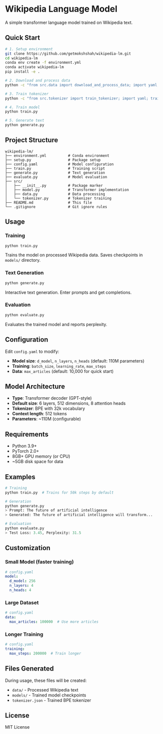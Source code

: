# Wikipedia Language Model

A simple transformer language model trained on Wikipedia text.

## Quick Start

```bash
# 1. Setup environment
git clone https://github.com/getmokshshah/wikipedia-lm.git
cd wikipedia-lm
conda env create -f environment.yml
conda activate wikipedia-lm
pip install -e .

# 2. Download and process data
python -c "from src.data import download_and_process_data; import yaml; download_and_process_data(yaml.safe_load(open('config.yaml')))"

# 3. Train tokenizer
python -c "from src.tokenizer import train_tokenizer; import yaml; train_tokenizer(yaml.safe_load(open('config.yaml')))"

# 4. Train model
python train.py

# 5. Generate text
python generate.py
```

## Project Structure

```
wikipedia-lm/
├── environment.yml          # Conda environment
├── setup.py                 # Package setup  
├── config.yaml              # Model configuration
├── train.py                 # Training script
├── generate.py              # Text generation
├── evaluate.py              # Model evaluation
├── src/
│   ├── __init__.py          # Package marker
│   ├── model.py             # Transformer implementation
│   ├── data.py              # Data processing
│   └── tokenizer.py         # Tokenizer training
├── README.md                # This file
└── .gitignore               # Git ignore rules
```

## Usage

### Training
```bash
python train.py
```
Trains the model on processed Wikipedia data. Saves checkpoints in `models/` directory.

### Text Generation
```bash
python generate.py
```
Interactive text generation. Enter prompts and get completions.

### Evaluation
```bash
python evaluate.py
```
Evaluates the trained model and reports perplexity.

## Configuration

Edit `config.yaml` to modify:

- **Model size**: `d_model`, `n_layers`, `n_heads` (default: 110M parameters)
- **Training**: `batch_size`, `learning_rate`, `max_steps`
- **Data**: `max_articles` (default: 10,000 for quick start)

## Model Architecture

- **Type**: Transformer decoder (GPT-style)
- **Default size**: 6 layers, 512 dimensions, 8 attention heads
- **Tokenizer**: BPE with 32k vocabulary
- **Context length**: 512 tokens
- **Parameters**: ~110M (configurable)

## Requirements

- Python 3.9+
- PyTorch 2.0+
- 8GB+ GPU memory (or CPU)
- ~5GB disk space for data

## Examples

```python
# Training
python train.py  # Trains for 50k steps by default

# Generation
python generate.py
> Prompt: The future of artificial intelligence
> Generated: The future of artificial intelligence will transform...

# Evaluation  
python evaluate.py
> Test Loss: 3.45, Perplexity: 31.5
```

## Customization

### Small Model (faster training)
```yaml
# config.yaml
model:
  d_model: 256
  n_layers: 4
  n_heads: 4
```

### Large Dataset
```yaml
# config.yaml  
data:
  max_articles: 100000  # Use more articles
```

### Longer Training
```yaml
# config.yaml
training:
  max_steps: 200000  # Train longer
```

## Files Generated

During usage, these files will be created:
- `data/` - Processed Wikipedia text
- `models/` - Trained model checkpoints  
- `tokenizer.json` - Trained BPE tokenizer

## License

MIT License